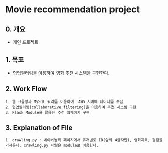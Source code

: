 # Movie recommendation project

## 0. 개요
- 개인 프로젝트

## 1. 목표
- 협업필터링을 이용하여 영화 추천 시스템을 구현한다.

## 2. Work Flow
	1. 웹 크롤링과 MySQL 쿼리를 이용하여  AWS 서버에 데이터를 수집
	2. 협업필터링(collaborative filtering)을 이용하여 추천 시스템 구현
	3. Flask Module을 활용한 추천 웹페이지 구현

## 3. Explanation of File
	1. crawling.py : 네이버영화 페이지에서 유저별로 ID(앞의 4글자만), 영화제목, 평점을 가져온다. crawling.py 파일은 module로 이용한다.
